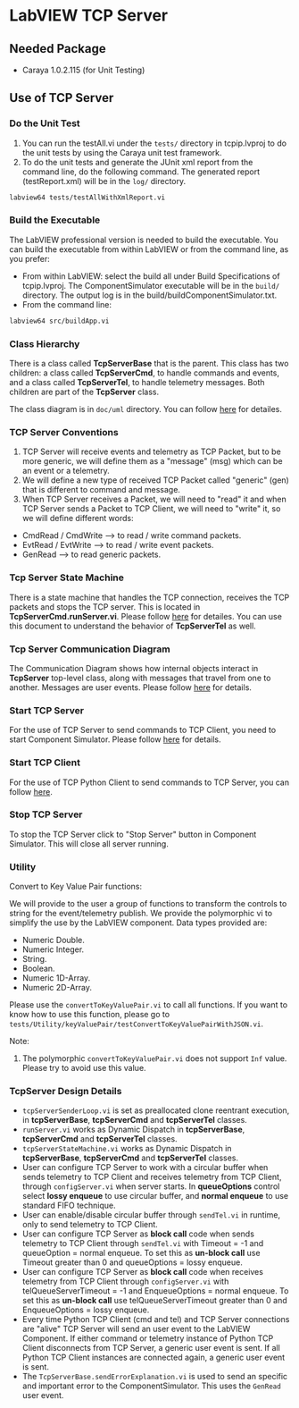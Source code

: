 # LabVIEW TCP Server

## Needed Package

- Caraya 1.0.2.115 (for Unit Testing)

## Use of TCP Server

### Do the Unit Test

1. You can run the testAll.vi under the `tests/` directory in tcpip.lvproj to do the unit tests by using the Caraya unit test framework.
2. To do the unit tests and generate the JUnit xml report from the command line, do the following command.
The generated report (testReport.xml) will be in the `log/` directory.

```sh
labview64 tests/testAllWithXmlReport.vi
```

### Build the Executable

The LabVIEW professional version is needed to build the executable.
You can build the executable from within LabVIEW or from the command line, as you prefer:

- From within LabVIEW: select the build all under Build Specifications of tcpip.lvproj.
The ComponentSimulator executable will be in the `build/` directory.
The output log is in the build/buildComponentSimulator.txt.
- From the command line:

```sh
labview64 src/buildApp.vi
```

### Class Hierarchy

There is a class called **TcpServerBase** that is the parent.
This class has two children: a class called **TcpServerCmd**, to handle commands and events, and a class called **TcpServerTel**, to handle telemetry messages.
Both children are part of the **TcpServer** class.

The class diagram is in `doc/uml` directory.
You can follow [here](../doc/uml/TcpServerClass.uml) for detailes.

### TCP Server Conventions

1. TCP Server will receive events and telemetry as TCP Packet, but to be more generic, we will define them as a "message" (msg) which can be an event or a telemetry.
2. We will define a new type of received TCP Packet called "generic" (gen) that is different to command and message.
3. When TCP Server receives a Packet, we will need to "read" it and when TCP Server sends a Packet to TCP Client, we will need to "write" it, so we will define different words:

- CmdRead / CmdWrite --> to read / write command packets.
- EvtRead / EvtWrite --> to read / write event packets.
- GenRead --> to read generic packets.

### Tcp Server State Machine

There is a state machine that handles the TCP connection, receives the TCP packets and stops the TCP server.
This is located in **TcpServerCmd.runServer.vi**.
Please follow [here](../doc/stateMachine.md) for detailes.
You can use this document to understand the behavior of **TcpServerTel** as well.

### Tcp Server Communication Diagram

The Communication Diagram shows how internal objects interact in **TcpServer** top-level class, along with messages that travel from one to another.
Messages are user events.
Please follow [here](../doc/communicationDiagram.md) for details.

### Start TCP Server

For the use of TCP Server to send commands to TCP Client, you need to start Component Simulator.
Please follow [here](../simulator/README.md) for details.

### Start TCP Client

For the use of TCP Python Client to send commands to TCP Server, you can follow [here](../python/README.md).

### Stop TCP Server

To stop the TCP Server click to "Stop Server" button in Component Simulator. This will close all server running.

### Utility

Convert to Key Value Pair functions:

We will provide to the user a group of functions to transform the controls to string for the event/telemetry publish.
We provide the polymorphic vi to simplify the use by the LabVIEW component.
Data types provided are:

- Numeric Double.
- Numeric Integer.
- String.
- Boolean.
- Numeric 1D-Array.
- Numeric 2D-Array.

Please use the `convertToKeyValuePair.vi` to call all functions.
If you want to know how to use this function, please go to `tests/Utility/keyValuePair/testConvertToKeyValuePairWithJSON.vi`.

Note:

1. The polymorphic `convertToKeyValuePair.vi` does not support `Inf` value.
Please try to avoid use this value.

### TcpServer Design Details

- `tcpServerSenderLoop.vi` is set as preallocated clone reentrant execution, in **tcpServerBase**, **tcpServerCmd** and **tcpServerTel** classes.
- `runServer.vi` works as Dynamic Dispatch in **tcpServerBase**, **tcpServerCmd** and **tcpServerTel** classes.
- `tcpServerStateMachine.vi` works as Dynamic Dispatch in **tcpServerBase**, **tcpServerCmd** and **tcpServerTel** classes.
- User can configure TCP Server to work with a circular buffer when sends telemetry to TCP Client and receives telemetry from TCP Client, through `configServer.vi` when server starts.
In **queueOptions** control select **lossy enqueue** to use circular buffer, and **normal enqueue** to use standard FIFO technique.
- User can enable/disable circular buffer through `sendTel.vi` in runtime, only to send telemetry to TCP Client.
- User can configure TCP Server as **block call** code when sends telemetry to TCP Client through `sendTel.vi` with Timeout = -1 and queueOption = normal enqueue.
To set this as **un-block call** use Timeout greater than 0 and queueOptions = lossy enqueue.
- User can configure TCP Server as **block call** code when receives telemetry from TCP Client through `configServer.vi` with telQueueServerTimeout = -1 and EnqueueOptions = normal enqueue.
To set this as **un-block call** use telQueueServerTimeout greater than 0 and EnqueueOptions = lossy enqueue.
- Every time Python TCP Client (cmd and tel) and TCP Server connections are "alive" TCP Server will send an user event to the LabVIEW Component.
If either command or telemetry instance of Python TCP Client disconnects from TCP Server, a generic user event is sent.
If all Python TCP Client instances are connected again, a generic user event is sent.
- The `TcpServerBase.sendErrorExplanation.vi` is used to send an specific and important error to the ComponentSimulator.
This uses the `GenRead` user event.
